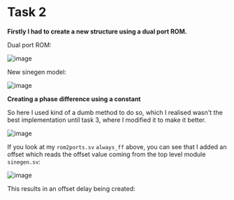 # Task 2 #

**Firstly I had to create a new structure using a dual port ROM.**

Dual port ROM:

![image](https://github.com/booth-algo/Lab2-SigGen/assets/107279223/dccf6b39-173b-49df-84d9-5b4738b84c4d)

New sinegen model:

![image](https://github.com/booth-algo/Lab2-SigGen/assets/107279223/2b52d5ee-9886-4403-9d3f-d9cbccc05ac1)

**Creating a phase difference using a constant**

So here I used kind of a dumb method to do so, which I realised wasn't the best implementation until task 3, where I modified it to make it better.

![image](https://github.com/booth-algo/Lab2-SigGen/assets/107279223/8b1e4b5b-a1a5-4d85-a95e-ef1c50e7f68d)

If you look at my `rom2ports.sv` `always_ff` above, you can see that I added an offset which reads the offset value coming from the top level module `sinegen.sv`:

![image](https://github.com/booth-algo/Lab2-SigGen/assets/107279223/aa41c2dc-3080-4e5c-b5f6-b88d72b8937d)

This results in an offset delay being created:

